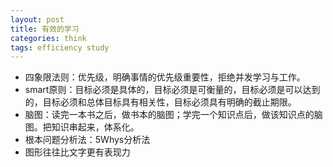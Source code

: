 ```yaml
---
layout: post
title: 有效的学习
categories: think
tags: efficiency study
---
```


* 四象限法则：优先级，明确事情的优先级重要性，拒绝并发学习与工作。
* smart原则：目标必须是具体的，目标必须是可衡量的，目标必须是可以达到的，目标必须和总体目标具有相关性，目标必须具有明确的截止期限。
* 脑图：读完一本书之后，做书本的脑图；学完一个知识点后，做该知识点的脑图。把知识串起来，体系化。
* 根本问题分析法：5Whys分析法
* 图形往往比文字更有表现力
